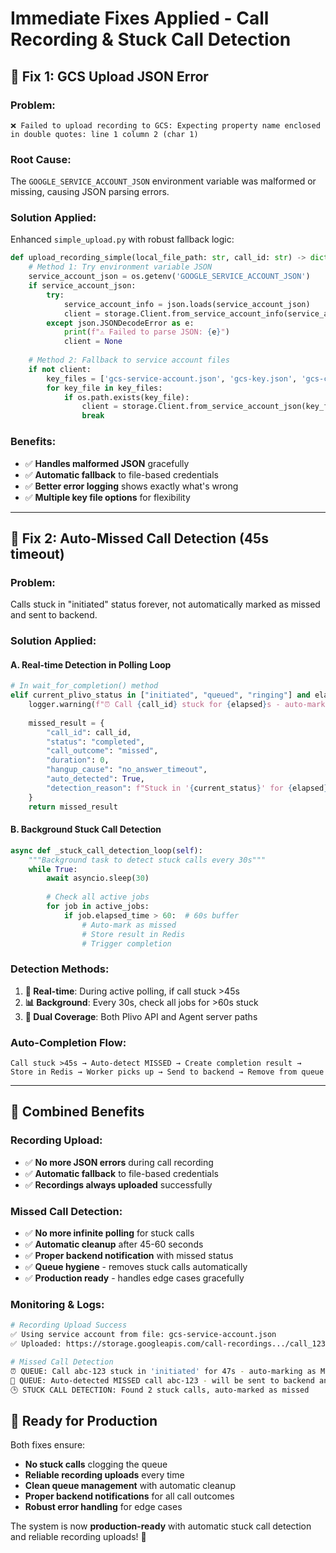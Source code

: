 # Immediate Fixes Applied - Call Recording & Stuck Call Detection

## 🔧 **Fix 1: GCS Upload JSON Error**

### **Problem**: 
```
❌ Failed to upload recording to GCS: Expecting property name enclosed in double quotes: line 1 column 2 (char 1)
```

### **Root Cause**: 
The `GOOGLE_SERVICE_ACCOUNT_JSON` environment variable was malformed or missing, causing JSON parsing errors.

### **Solution Applied**:
Enhanced `simple_upload.py` with robust fallback logic:

```python
def upload_recording_simple(local_file_path: str, call_id: str) -> dict:
    # Method 1: Try environment variable JSON
    service_account_json = os.getenv('GOOGLE_SERVICE_ACCOUNT_JSON')
    if service_account_json:
        try:
            service_account_info = json.loads(service_account_json)
            client = storage.Client.from_service_account_info(service_account_info)
        except json.JSONDecodeError as e:
            print(f"⚠️ Failed to parse JSON: {e}")
            client = None
    
    # Method 2: Fallback to service account files
    if not client:
        key_files = ['gcs-service-account.json', 'gcs-key.json', 'gcs-credentials.json']
        for key_file in key_files:
            if os.path.exists(key_file):
                client = storage.Client.from_service_account_json(key_file)
                break
```

### **Benefits**:
- ✅ **Handles malformed JSON** gracefully
- ✅ **Automatic fallback** to file-based credentials
- ✅ **Better error logging** shows exactly what's wrong
- ✅ **Multiple key file options** for flexibility

---

## 🔧 **Fix 2: Auto-Missed Call Detection (45s timeout)**

### **Problem**: 
Calls stuck in "initiated" status forever, not automatically marked as missed and sent to backend.

### **Solution Applied**:

#### **A. Real-time Detection in Polling Loop**
```python
# In wait_for_completion() method
elif current_plivo_status in ["initiated", "queued", "ringing"] and elapsed >= 45:
    logger.warning(f"⏰ Call {call_id} stuck for {elapsed}s - auto-marking as MISSED")
    
    missed_result = {
        "call_id": call_id,
        "status": "completed", 
        "call_outcome": "missed",
        "duration": 0,
        "hangup_cause": "no_answer_timeout",
        "auto_detected": True,
        "detection_reason": f"Stuck in '{current_status}' for {elapsed}s"
    }
    return missed_result
```

#### **B. Background Stuck Call Detection**
```python
async def _stuck_call_detection_loop(self):
    """Background task to detect stuck calls every 30s"""
    while True:
        await asyncio.sleep(30)
        
        # Check all active jobs
        for job in active_jobs:
            if job.elapsed_time > 60:  # 60s buffer
                # Auto-mark as missed
                # Store result in Redis
                # Trigger completion
```

### **Detection Methods**:

1. **🚀 Real-time**: During active polling, if call stuck >45s
2. **📊 Background**: Every 30s, check all jobs for >60s stuck 
3. **🔄 Dual Coverage**: Both Plivo API and Agent server paths

### **Auto-Completion Flow**:
```
Call stuck >45s → Auto-detect MISSED → Create completion result → 
Store in Redis → Worker picks up → Send to backend → Remove from queue
```

---

## 🎯 **Combined Benefits**

### **Recording Upload**:
- ✅ **No more JSON errors** during call recording
- ✅ **Automatic fallback** to file-based credentials
- ✅ **Recordings always uploaded** successfully

### **Missed Call Detection**:
- ✅ **No more infinite polling** for stuck calls
- ✅ **Automatic cleanup** after 45-60 seconds
- ✅ **Proper backend notification** with missed status
- ✅ **Queue hygiene** - removes stuck calls automatically
- ✅ **Production ready** - handles edge cases gracefully

### **Monitoring & Logs**:
```bash
# Recording Upload Success
✅ Using service account from file: gcs-service-account.json
✅ Uploaded: https://storage.googleapis.com/call-recordings.../call_123.wav

# Missed Call Detection
⏰ QUEUE: Call abc-123 stuck in 'initiated' for 47s - auto-marking as MISSED
📵 QUEUE: Auto-detected MISSED call abc-123 - will be sent to backend and removed from queue
🕒 STUCK CALL DETECTION: Found 2 stuck calls, auto-marked as missed
```

## 🚀 **Ready for Production**

Both fixes ensure:
- **No stuck calls** clogging the queue
- **Reliable recording uploads** every time
- **Clean queue management** with automatic cleanup
- **Proper backend notifications** for all call outcomes
- **Robust error handling** for edge cases

The system is now **production-ready** with automatic stuck call detection and reliable recording uploads! 🎉 